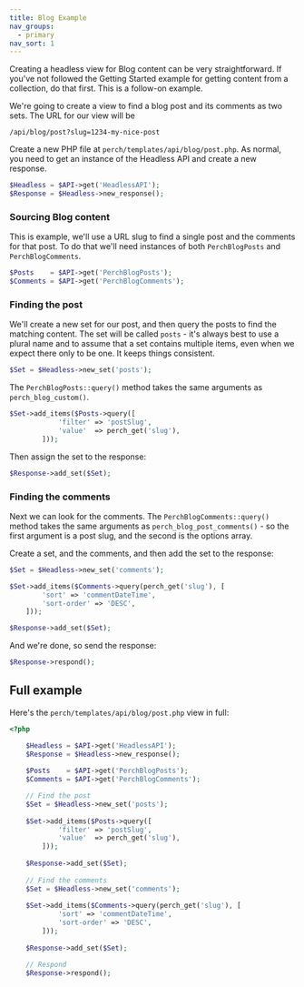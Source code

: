```yaml
---
title: Blog Example
nav_groups:
  - primary
nav_sort: 1
---
```


Creating a headless view for Blog content can be very straightforward. If you've not followed the Getting Started example for getting content from a collection, do that first. This is a follow-on example.

We're going to create a view to find a blog post and its comments as two sets. The URL for our view will be 

    /api/blog/post?slug=1234-my-nice-post

Create a new PHP file at `perch/templates/api/blog/post.php`. As normal, you need to get an instance of the Headless API and create a new response.

```php
$Headless = $API->get('HeadlessAPI');
$Response = $Headless->new_response();
```

### Sourcing Blog content

This is example, we'll use a URL slug to find a single post and the comments for that post. To do that we'll need instances of both `PerchBlogPosts` and `PerchBlogComments`.

```php
$Posts    = $API->get('PerchBlogPosts');
$Comments = $API->get('PerchBlogComments');
```

### Finding the post

We'll create a new set for our post, and then query the posts to find the matching content. The set will be called `posts` - it's always best to use a plural name and to assume that a set contains multiple items, even when we expect there only to be one. It keeps things consistent.

```php
$Set = $Headless->new_set('posts');
```

The `PerchBlogPosts::query()` method takes the same arguments as `perch_blog_custom()`.

```php
$Set->add_items($Posts->query([
			'filter' => 'postSlug',
			'value'  => perch_get('slug'),
		]));
```

Then assign the set to the response:

```php
$Response->add_set($Set);
```

### Finding the comments

Next we can look for the comments. The `PerchBlogComments::query()` method takes the same arguments as `perch_blog_post_comments()` - so the first argument is a post slug, and the second is the options array.

Create a set, and the comments, and then add the set to the response:

```php
$Set = $Headless->new_set('comments');

$Set->add_items($Comments->query(perch_get('slug'), [
		'sort' => 'commentDateTime',
		'sort-order' => 'DESC',
	]));

$Response->add_set($Set);
```

And we're done, so send the response:

```php
$Response->respond();
```

## Full example

Here's the `perch/templates/api/blog/post.php` view in full:

```php
<?php

	$Headless = $API->get('HeadlessAPI');
	$Response = $Headless->new_response();
	
	$Posts    = $API->get('PerchBlogPosts');
	$Comments = $API->get('PerchBlogComments');

	// Find the post
	$Set = $Headless->new_set('posts');
	
	$Set->add_items($Posts->query([
			'filter' => 'postSlug',
			'value'  => perch_get('slug'),
		]));
	
	$Response->add_set($Set);	
		
	// Find the comments
	$Set = $Headless->new_set('comments');
	
	$Set->add_items($Comments->query(perch_get('slug'), [
			'sort' => 'commentDateTime',
			'sort-order' => 'DESC',
		]));
	
	$Response->add_set($Set);

	// Respond
	$Response->respond();
```
